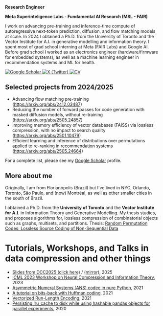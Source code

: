 
**Research Engineer**

**Meta Superinteligence Labs - Fundamental AI Research (MSL - FAIR)**

I work on advancing pre-training and inference-time compute of autoregressive next-token prediction, diffusion, and flow matching models at scale.
In 2024 I obtained a Ph.D. from the University of Toronto and the Vector Institute for A.I. in generative modelling and information theory.
I spent most of grad school interning at Meta (FAIR Labs) and Google AI.
Before grad school I worked as an electronics engineer (hardware/firmware for embedded systems), as well as a machine learning engineer in recommendation systems and ML for health.

[![Google Scholar](https://img.shields.io/badge/Google%20Scholar-4285F4?style=for-the-badge&logo=google-scholar&logoColor=white)
](https://scholar.google.com/citations?user=5bQjLz4AAAAJ&hl=en)
[![X (Twitter)](https://img.shields.io/badge/X-000000.svg?style=for-the-badge&logo=X&logoColor=white)
](https://twitter.com/_dsevero)
[![CV](https://img.shields.io/badge/CV%20&#40;last%20updated%20October%202025&#41;-009900?style=for-the-badge&logoColor=white)](https://drive.google.com/file/d/1vpLWEKpd_YyPJPj78dGnIOYNQrukO92C/view?usp=drivesdk)

## Selected projects from 2024/2025
- Advancing flow matching pre-training (https://arxiv.org/abs/2412.03487)
- Reducing the number of forward passes for code generation with masked diffusion models, without re-training (https://arxiv.org/abs/2505.24857)
- Improving memory efficiency of vector databases (FAISS) via lossless compression, with no impact to search quality (https://arxiv.org/abs/2501.10479)
- Efficient learning and inference of distributions over permutations applied to re-ranking in recommendation systems (https://arxiv.org/abs/2505.24664)

For a complete list, please see my [Google Scholar](https://scholar.google.com/citations?user=5bQjLz4AAAAJ&hl=en) profile.

## More about me
Originally, I am from Florianópolis (Brazil) but I've lived in NYC, Orlando, Toronto, São Paulo, and (now) Montréal, as well as other smaller cities in the south of Brazil.

I obtained a Ph.D. from the **University of Toronto** and the **Vector Institute for A.I.** in Information Theory and Generative Modelling.
My thesis studies, and proposes algorithms for, lossless compression of combinatorial objects such as graphs, multisets, and partitions.
Thesis: [Random Permutation Codes: Lossless Source Coding of Non-Sequential Data](https://arxiv.org/abs/2411.14879)

# Tutorials, Workshops, and Talks in data compression and other things
- [Slides from DCC2025 (click here)](https://nbviewer.org/github/dsevero/dsevero/blob/master/static/DCC2025%20-%20PCircuits.pdf) / [(mirror)](static/DCC2025%20-%20PCircuits.pdf), 2025
- [ICML 2023 Workshop on Neural Compression and Information Theory](https://neuralcompression.github.io/workshop23), 2023
- [Asymmetric Numeral Systems (ANS) codec in pure Python](https://gist.github.com/dsevero/7e02d96e079ce44b89ff33d7a1ce1738), 2021
- [A tutorial on bits-back with Huffman coding](https://gist.github.com/dsevero/8e7c38b44953964d3b9873b6bd96d9b2), 2021
- [Vectorized Run-Length Encoding](https://gist.github.com/dsevero/693677754798e21f539e4e11a3103576), 2021
- [Persisting lru_cache to disk while using hashable pandas objects for parallel experiments](https://gist.github.com/dsevero/252a5f280600c6b1118ed42826d188a9), 2020
